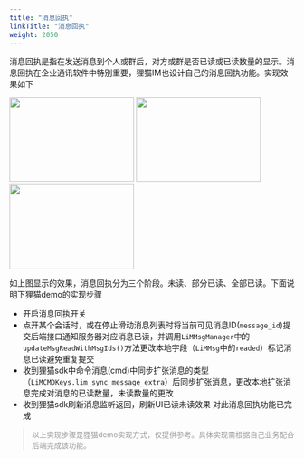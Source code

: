 ```yaml
---
title: "消息回执"
linkTitle: "消息回执"
weight: 2050 
---
```

消息回执是指在发送消息到个人或群后，对方或群是否已读或已读数量的显示。消息回执在企业通讯软件中特别重要，狸猫IM也设计自己的消息回执功能。实现效果如下

<img src='../msg_unread.jpg' width=220 height=150/>
<img src='../msg_part_read.jpg' width=220 height=150/>
<img src='../msg_all_read.jpg' width=220 height=150/>

如上图显示的效果，消息回执分为三个阶段。未读、部分已读、全部已读。下面说明下狸猫demo的实现步骤

* 开启消息回执开关
* 点开某个会话时，或在停止滑动消息列表时将当前可见消息ID(`message_id`)提交后端接口通知服务器对应消息已读，并调用`LiMMsgManager`中的`updateMsgReadWithMsgIds()`方法更改本地字段（`LiMMsg`中的`readed`）标记消息已读避免重复提交
* 收到狸猫sdk中命令消息(cmd)中同步扩张消息的类型（`LiMCMDKeys.lim_sync_message_extra`）后同步扩张消息，更改本地扩张消息完成对消息的已读数量，未读数量的更改
* 收到狸猫sdk刷新消息监听返回，刷新UI已读未读效果
对此消息回执功能已完成
><font color='#999' size=2>以上实现步骤是狸猫demo实现方式，仅提供参考。具体实现需根据自己业务配合后端完成该功能。</font>